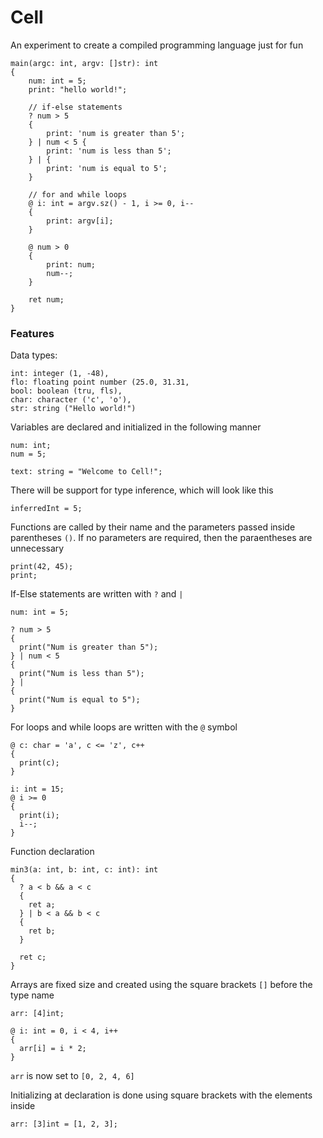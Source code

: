 # Cell

An experiment to create a compiled programming language just for fun

```
main(argc: int, argv: []str): int
{
    num: int = 5;
    print: "hello world!";

    // if-else statements
    ? num > 5
    {
        print: 'num is greater than 5';
    } | num < 5 {
        print: 'num is less than 5';
    } | {
        print: 'num is equal to 5';
    }

    // for and while loops
    @ i: int = argv.sz() - 1, i >= 0, i--
    {
        print: argv[i];
    }

    @ num > 0
    {
        print: num;
        num--;
    }

    ret num;
}
```

### Features

Data types:

```
int: integer (1, -48),
flo: floating point number (25.0, 31.31,
bool: boolean (tru, fls),
char: character ('c', 'o'),
str: string ("Hello world!")
```

Variables are declared and initialized in the following manner

```
num: int;
num = 5;

text: string = "Welcome to Cell!";
```

There will be support for type inference, which will look like this

```
inferredInt = 5;
```

Functions are called by their name and the parameters passed inside parentheses `()`.
If no parameters are required, then the paraentheses are unnecessary

```
print(42, 45);
print;
```

If-Else statements are written with `?` and `|`

```
num: int = 5;

? num > 5
{
  print("Num is greater than 5");
} | num < 5
{
  print("Num is less than 5");
} |
{
  print("Num is equal to 5");
}
```

For loops and while loops are written with the `@` symbol

```
@ c: char = 'a', c <= 'z', c++
{
  print(c);
}

i: int = 15;
@ i >= 0
{
  print(i);
  i--;
}
```

Function declaration

```
min3(a: int, b: int, c: int): int
{
  ? a < b && a < c
  {
    ret a;
  } | b < a && b < c
  {
    ret b;
  }

  ret c;
}
```

Arrays are fixed size and created using the square brackets `[]` before the type name

```
arr: [4]int;

@ i: int = 0, i < 4, i++
{
  arr[i] = i * 2;
}
```

`arr` is now set to `[0, 2, 4, 6]`

Initializing at declaration is done using square brackets with the elements inside

```
arr: [3]int = [1, 2, 3];
```
